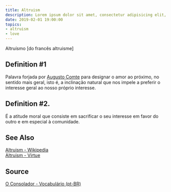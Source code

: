 ```yaml
---
title: Altruism
description: Lorem ipsum dolor sit amet, consectetur adipisicing elit, sed do eiusmod tempor incididunt ut labore et dolore magna aliqua.  TODO
date: 2019-02-01 19:00:00
topics:
- altruism
- love
---
```


Altruísmo [do francês altruisme]

## Definition #1
Palavra forjada por [Augusto Comte](https://en.wikipedia.org/wiki/Auguste_Comte) para designar o amor ao próximo, no sentido mais geral, isto é, a inclinação natural que nos impele a preferir o interesse geral ao nosso próprio interesse. 

## Definition #2.
É a atitude moral que consiste em sacrificar o seu interesse em favor do outro e em especial à comunidade.

## See Also
[Altruism - Wikipedia](https://en.wikipedia.org/wiki/Altruism)  
[Altruism - Virtue](/virtues/altruism)  

## Source
[O Consolador - Vocabulário (pt-BR)](http://www.oconsolador.com.br/linkfixo/vocabulario/principal.html)
